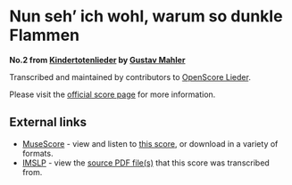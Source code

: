 
# Nun seh’ ich wohl, warum so dunkle Flammen

__No.2 from [Kindertotenlieder](..) by [Gustav Mahler](../..)__

Transcribed and maintained by contributors to [OpenScore Lieder].

Please visit the [official score page] for more information.

[official score page]: https://musescore.com/openscore-lieder-corpus/scores/5051724
[OpenScore Lieder]: https://musescore.com/openscore-lieder-corpus

## External links

- [MuseScore] - view and listen to [this score][MuseScore], or download in a variety of formats.
- [IMSLP] - view the [source PDF file(s)][IMSLP] that this score was transcribed from.

[MuseScore]: https://musescore.com/score/5051724
[IMSLP]: https://imslp.org/wiki/Special:ReverseLookup/37187
